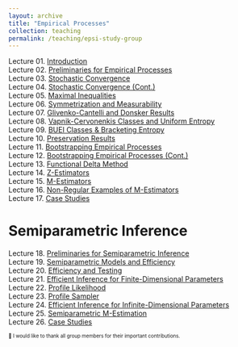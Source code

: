 ```yaml
---
layout: archive
title: "Empirical Processes"
collection: teaching
permalink: /teaching/epsi-study-group
---
```


Lecture 01. [Introduction](/files/epsi-slides/EPSI0602_Introduction_and_Overview.pdf)<br>
Lecture 02. [Preliminaries for Empirical Processes](/files/epsi-slides/EPSI0609_Preliminaries_for_Empirical_Processes.pdf)<br>Lecture 03. [Stochastic Convergence](/files/epsi-slides/EPSI0623_Stochastic_Processes_and_Weak_Convergence.pdf)<br>
Lecture 04. [Stochastic Convergence (Cont.)](/files/epsi-slides/EPSI0630_Weak_Convergence_Cont_and_Other_Modes_of_Convergence.pdf)<br>
Lecture 05. [Maximal Inequalities](/files/epsi-slides/EPSI0707_EP_Methods_Orlicz_Norm_and_Maximal_Inequalities.pdf)<br>
Lecture 06. [Symmetrization and Measurability](/files/epsi-slides/EPSI0713_Symmetrization_and_Measurability.pdf)<br>
Lecture 07. [Glivenko-Cantelli and Donsker Results](/files/epsi-slides/EPSI0721_GC_and_Donsker_Results.pdf)<br>
Lecture 08. [Vapnik-Cervonenkis Classes and Uniform Entropy](/files/epsi-slides/EPSI0728_VC_Class.pdf)<br>
Lecture 09. [BUEI Classes & Bracketing Entropy](/files/epsi-slides/EPSI0804_BUEI_Bracketing_Entropy.pdf)<br>
Lecture 10. [Preservation Results](/files/epsi-slides/EPSI0811_Preservation_Results.pdf)<br>
Lecture 11. [Bootstrapping Empirical Processes](/files/epsi-slides/EPSI0819_Bootstrapping.pdf)<br>
Lecture 12. [Bootstrapping Empirical Processes (Cont.)](/files/epsi-slides/EPSI0826_Bootstrapping_Cont.pdf)<br>
Lecture 13. [Functional Delta Method](/files/epsi-slides/EPSI0902_Functional_Delta_Method.pdf)<br>
Lecture 14. [Z-Estimators](/files/epsi-slides/EPSI0909_Z-Estimators.pdf)<br>
Lecture 15. [M-Estimators](/files/epsi-slides/EPSI0916_M-Estimators.pdf)<br>
Lecture 16. [Non-Regular Examples of M-Estimators](/files/epsi-slides/EPSI0923_Nonregular_M-Estimators.pdf)<br>
Lecture 17. [Case Studies](/files/epsi-slides/EPSI0930_CaseStudies.pdf)

Semiparametric Inference
======
Lecture 18. [Preliminaries for Semiparametric Inference](/files/epsi-slides/EPSI1007_SI_Preliminaries.pdf)<br>
Lecture 19. [Semiparametric Models and Efficiency](/files/epsi-slides/EPSI1014_Semiparametric_Models_and_Efficiency.pdf)<br>
Lecture 20. [Efficiency and Testing](/files/epsi-slides/EPSI1025_Efficiency_and_Testing.pdf)<br>
Lecture 21. [Efficient Inference for Finite-Dimensional Parameters](/files/epsi-slides/EPSI1104_Efficient_Inference.pdf)<br>
Lecture 22. [Profile Likelihood](/files/epsi-slides/EPSI1111_Profile_Likelihood.pdf)<br>
Lecture 23. [Profile Sampler](/files/epsi-slides/EPSI1118_Profile_Sampler.pdf)<br>
Lecture 24. [Efficient Inference for Infinite-Dimensional Parameters](/files/epsi-slides/EPSI1202_Efficient_Inference_Infinite.pdf)<br>
Lecture 25. [Semiparametric M-Estimation](/files/epsi-slides/EPSI220128-Semiparametric_M_Estimation.pdf)<br>
Lecture 26. [Case Studies](/files/epsi-slides/EPSI220212_Case_Studies.pdf)

<sub><sup>💟 I would like to thank all group members for their important contributions.</sup></sub>